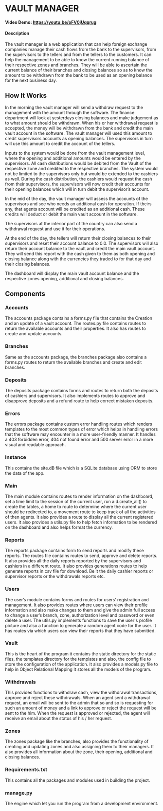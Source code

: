 # VAULT MANAGER

#### Video Demo:  <https://youtu.be/oFV0jUqqrug>

#### Description

The vault manager is a web application that can help foreign exchange companies manage their cash flows from the bank to the supervisors,
from the supervisors to the tellers and from the tellers to the customers.
It can help the management to be able to know the current running balance of their respective zones and branches.
They will be able to ascertain the current balance of their branches and closing balances so as to know the amount to be withdrawn from the bank
to be used as an opening balance for the next business day.

## How It Works

In the morning the vault manager will send a withdraw request to the management with the amount through the software. The finance department will
look at yesterdays closing balances and make judgement as to what amount should be withdrawn. When his or her withdrawal request is accepted,
the money will be withdrawn from the bank and credit the main vault account in the software. The vault manager will used this amount to credit
supervisors accounts as opening balances. The supervisors in turn will use this amount to credit the account of the tellers.

Inputs to the system would be done from the vault management level, where the opening and additional amounts would be entered by the
supervisors. All cash distributions would be debited from the Vault of the respective zone and credited to the respective branches.
The system would not be limited to the supervisors only but would be extended to the cashiers as well.
During the cash distribution, the cashiers would request the cash from their supervisors, the supervisors will now credit their accounts
for their opening balances which will in turn debit the supervisor’s account.

In the mid of the day, the vault manager will assess the accounts of the supervisors and see who needs an additional cash for operation.
If theirs any, that agents account will be credited as an additional cash. These credits will deduct or debit the main vault account in the software.

The supervisors at the interior part of the country can also send a withdrawal request and use it for their operations.

At the end of the day, the tellers will return their closing balances to their supervisors and reset their account balance to 0.0.
The supervisors will also return their account balance to the vault and credit the main vault account. They will send this report with the 
cash given to them as both opening and closing balance along with the currencies they traded to for that day and their closing balances.

The dashboard will display the main vault account balance and the respective zones opening, additional and closing balances.

## Components

### Accounts

The accounts package contains a forms.py file that contains the Creation and an update of a vault account.
The routes.py file contains routes to return the available accounts and their properties. It also has routes to create and update accounts.

### Branches

Same as the accounts package, the branches package also contains a forms.py routes to return the available branches and create and edit branches.

### Deposits

The deposits package contains forms and routes to return both the deposits of cashiers and supervisors. It also implements routes to
approve and disapprove deposits and a refund route to help correct mistaken deposits.

### Errors

The errors package contains custom error handling routes which renders templates to the most common types of error
which helps in handling errors that the software may encounter in a more user-friendly manner.
It handles a 403 forbidden error, 404 not found error and 500 server error in a more visual and readable approach.

### Instance

This contains the site.dB file which is a SQLite database using ORM to store the data of the app.

### Main

The main module contains routes to render information on the dashboard, set a time limit to the session of the current user,
run a d.create_all() to create the tables, a home to route to determine where the current user should be redirected to,
a movement route to keep track of all the activities of then agents. It also provides a route to display all the current registered users.
It also provides a utils.py file to help fetch information to be rendered on the dashboard and also helps format the currency.

### Reports

The reports package contains form to send reports and modify these reports. The routes file contains routes to send, approve and delete reports.
It also provides all the daily reports reported by the supervisors and cashiers in a different route. It also provides generations routes
to help generate reports in csv file for download. Be it the daily cashier reports or supervisor reports or the withdrawals reports etc.

### Users

The user’s module contains forms and routes for users’ registration and management.
It also provides routes where users can view their profile information and also make changes to them and give the admin full access to
change a user’s branch, zone, authorization level and password or even delete a user.
The utils.py implements functions to save the user's profile picture and also a function to generate a random agent code for the user.
It has routes via which users can view their reports that they have submitted.

### Vault

This is the heart of the program it contains the static directory for the static files, the templates directory for the templates
and also, the config file to store the configuration of the application. It also provides a models.py file to help in Object Relational Mapping
It stores all the models of the program.

### Withdrawals

This provides functions to withdraw cash, view the withdrawal transactions, approve and reject these withdrawals.
When an agent sent a withdrawal request, an email will be sent to the admin that so and so is requesting for such an amount of money
and a link to approve or reject the request will be sent to the him. When the request is approved or rejected, the agent will receive an email
about the status of his / her request.

### Zones

The zones package like the branches, also provides the functionality of creating and updating zones and also assigning them to their managers.
It also provides all information about the zone, their opening, additional and closing balances.

### Requirements.txt

This contains all the packages and modules used in building the project.

### manage.py

The engine which let you run the program from a development environment.
